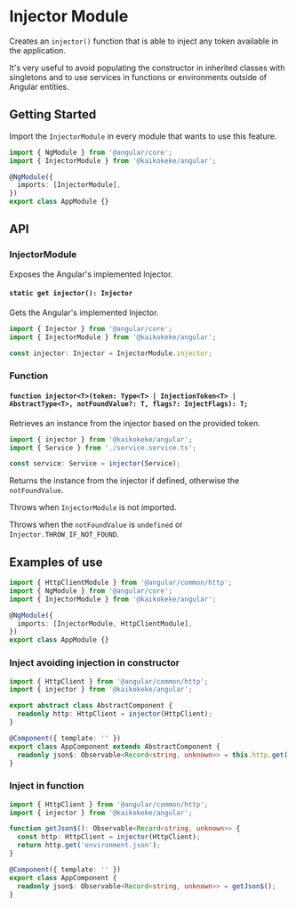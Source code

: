 # Injector Module

Creates an `injector()` function that is able to inject any token available in the application.

It's very useful to avoid populating the constructor in inherited classes with singletons and to use services in functions or environments outside of Angular entities.

## Getting Started

Import the `InjectorModule` in every module that wants to use this feature.

```ts
import { NgModule } from '@angular/core';
import { InjectorModule } from '@kaikokeke/angular';

@NgModule({
  imports: [InjectorModule],
})
export class AppModule {}
```

## API

### InjectorModule

Exposes the Angular's implemented Injector.

#### `static get injector(): Injector`

Gets the Angular's implemented Injector.

```ts
import { Injector } from '@angular/core';
import { InjectorModule } from '@kaikokeke/angular';

const injector: Injector = InjectorModule.injector;
```

### Function

#### `function injector<T>(token: Type<T> | InjectionToken<T> | AbstractType<T>, notFoundValue?: T, flags?: InjectFlags): T;`

Retrieves an instance from the injector based on the provided token.

```ts
import { injector } from '@kaikokeke/angular';
import { Service } from './service.service.ts';

const service: Service = injector(Service);
```

Returns the instance from the injector if defined, otherwise the `notFoundValue`.

Throws when `InjectorModule` is not imported.

Throws when the `notFoundValue` is `undefined` or `Injector.THROW_IF_NOT_FOUND`.

## Examples of use

```ts
import { HttpClientModule } from '@angular/common/http';
import { NgModule } from '@angular/core';
import { InjectorModule } from '@kaikokeke/angular';

@NgModule({
  imports: [InjectorModule, HttpClientModule],
})
export class AppModule {}
```

### Inject avoiding injection in constructor

```ts
import { HttpClient } from '@angular/common/http';
import { injector } from '@kaikokeke/angular';

export abstract class AbstractComponent {
  readonly http: HttpClient = injector(HttpClient);
}

@Component({ template: '' })
export class AppComponent extends AbstractComponent {
  readonly json$: Observable<Record<string, unknown>> = this.http.get('environment.json');
}
```

### Inject in function

```ts
import { HttpClient } from '@angular/common/http';
import { injector } from '@kaikokeke/angular';

function getJson$(): Observable<Record<string, unknown>> {
  const http: HttpClient = injector(HttpClient);
  return http.get('environment.json');
}

@Component({ template: '' })
export class AppComponent {
  readonly json$: Observable<Record<string, unknown>> = getJson$();
}
```
